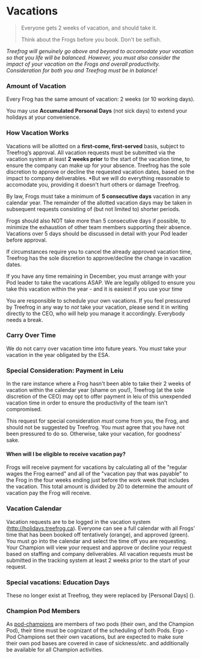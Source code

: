 # Vacations

> Everyone gets 2 weeks of vacation, and should take it.
> 
> Think about the Frogs before you book. Don't be selfish.

*Treefrog will genuinely go above and beyond to accomodate your vacation so that you life will be balanced. However, you must also consider the impact of your vacation on the Frogs and overall productivity. Consideration for both you and Treefrog must be in balance!*

### Amount of Vacation

Every Frog has the same amount of vacation: 2 weeks (or 10 working days).

You may use **Accumulated Personal Days** (not sick days) to extend your holidays at your convenience.

### How Vacation Works

Vacations will be allotted on a **first-come, first-served** basis, subject to Treefrog’s approval. All vacation requests must be submitted via the vacation system at least **2 weeks prior** to the start of the vacation time, to ensure the company can make up for your absence. Treefrog has the sole discretion to approve or decline the requested vacation dates, based on the impact to company deliverables. *But we will do everything reasonable to accomodate you, providing it doesn't hurt others or damage Treefrog.

By law, Frogs must take a minimum of **5 consecutive days** vacation in any calendar year. The remainder of the allotted vacation days may be taken in subsequent requests consisting of (but not limited to) shorter periods.

Frogs should also NOT take more than 5 consecutive days if possible, to minimize the exhaustion of other team members supporting their absence. Vacations over 5 days should be discussed in detail with your Pod leader before approval.

If circumstances require you to cancel the already approved vacation time, Treefrog has the sole discretion to approve/decline the change in vacation dates.

If you have any time remaining in December, you must arrange with your Pod leader to take the vacations ASAP. We are legally obliged to ensure you take this vacation within the year - and it is easiest if you use your time

You are responsible to schedule your own vacations. If you feel pressured by Treefrog in any way to *not* take your vacation, please send it in writing directly to the CEO, who will help you manage it accordingly. Everybody needs a break.

### Carry Over Time

We do not carry over vacation time into future years. You *must* take your vacation in the year obligated by the ESA.

### Special Consideration: Payment in Leiu

In the rare instance where a Frog hasn't been able to take their 2 weeks of vacation within the calendar year (shame on you!), Treefrog (at the sole discretion of the CEO) may opt to offer payment in leiu of this unexpended vacation time in order to ensure the productivity of the team isn't compromised.

This request for special consideration *must* come from you, the Frog, and should not be suggested by Treefrog. You must agree that you have not been pressured to do so. Otherwise, take your vacation, for goodness' sake.

#### When will I be eligible to receive vacation pay?

Frogs will receive payment for vacations by calculating all of the "regular wages the Frog earned" and all of the "vacation pay that was payable" to the Frog in the four weeks ending just before the work week that includes the vacation. This total amount is divided by 20 to determine the amount of vacation pay the Frog will receive.

### Vacation Calendar

Vacation requests are to be logged in the vacation system (http://holidays.treefrog.ca). Everyone can see a full calendar with all Frogs' time that has been booked off tentatively (orange), and approved (green). You must go into the calendar and select the time off you are requesting. Your Champion will view your request and approve or decline your request based on staffing and company deliverables. All vacation requests must be submitted in the tracking system at least 2 weeks prior to the start of your request.

### Special vacations: Education Days

These no longer exist at Treefrog, they were replaced by [Personal Days] ().

### Champion Pod Members

As [pod-champions](manual/pod-champions.md) are members of two pods (their own, and the Champion Pod), their time must be cognizant of the scheduling of both Pods. Ergo - Pod Champions set their own vacations, but are expected to make sure their own pod bases are covered in case of sickness/etc. and additionally be available for all Champion activities.

